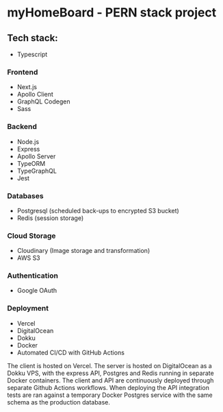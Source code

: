 # myHomeBoard - PERN stack project

## Tech stack:

- Typescript

### Frontend

- Next.js
- Apollo Client
- GraphQL Codegen
- Sass

### Backend

- Node.js
- Express
- Apollo Server
- TypeORM
- TypeGraphQL
- Jest

### Databases

- Postgresql (scheduled back-ups to encrypted S3 bucket)
- Redis (session storage)

### Cloud Storage

- Cloudinary (Image storage and transformation)
- AWS S3

### Authentication

- Google OAuth

### Deployment

- Vercel
- DigitalOcean
- Dokku
- Docker
- Automated CI/CD with GitHub Actions

The client is hosted on Vercel. The server is hosted on DigitalOcean as a Dokku VPS, with the express API, Postgres and Redis running in separate Docker containers.
The client and API are continuously deployed through separate Github Actions workflows. When deploying the API integration tests are ran against a temporary Docker Postgres service with the same schema as the production database.
